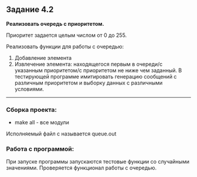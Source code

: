 ## Задание 4.2

**Реализовать очередь с приоритетом.** 

Приоритет задается целым числом от 0 до 255.

Реализовать функции для работы с очередью: 
1) Добавление элемента
2) Извлечение элемента: находящегося первым в очереди/с указанным
приоритетом/с приоритетом не ниже чем заданный.
В тестирующей программе имитировать генерацию сообщений с различным приоритетом и
выборку данных с различными условиями.

---

### Сборка проекта:

- make all - все модули

Исполняемый файл с называется queue.out

### Работа с программой:
При запуске программы запускаются тестовые функции со случайными значениями. Проверяется функционал работы с очередью.